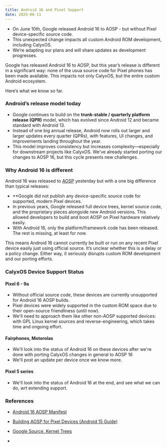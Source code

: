```yaml
---
title: Android 16 and Pixel Support
date: 2025-06-11
---
```


* On June 10th, Google released Android 16 to AOSP - but without Pixel device-specific source code.
* This unexpected change impacts all custom Android ROM development, including CalyxOS.
* We’re adapting our plans and will share updates as development progresses.

Google has released Android 16 to AOSP, but this year’s release is different in a significant way: none of the usua source code for Pixel phones has been made available. This impacts not only CalyxOS, but the entire custom Android ecosystem.

Here’s what we know so far.

### Android’s release model today

* Google continues to build on the **trunk-stable / quarterly platform release (QPR)** model, which has evolved since Android 12 and became standard with Android 13. 
* Instead of one big annual release, Android now rolls out larger and larger updates every quarter (QPRs), with features, UI changes, and improvements landing throughout the year.
* This model improves consistency but increases complexity—especially for downstream projects like CalyxOS. We've already started porting our changes to AOSP 16, but this cycle presents new challenges.

### Why Android 16 is different

Android 16 was released to [AOSP](https://android.googlesource.com/platform/manifest/+/android-16.0.0_r1) yesterday but with a one big difference than typical releases:
* **Google did not publish any device-specific source code for supported, modern Pixel devices.
* In previous years, Google released full device trees, kernel source code, and the proprietary pieces alongside new Android versions. This allowed developers to build and boot AOSP on Pixel hardware relatively easily.
* With Android 16, only the platform/framework code has been released. The rest is missing, at least for now.

This means Android 16 cannot currently be built or run on any recent Pixel device easily just using official source. It’s unclear whether this is a delay or a policy change. Either way, it seriously disrupts custom ROM development and our porting efforts.

### CalyxOS Device Support Status
#### Pixel 6 - 9a

* Without official source code, these devices are currently unsupported for Android 16 AOSP builds.
* Pixel devices were widely supported in the custom ROM space due to their open-source friendliness (until now).
* We'll need to approach them like other non-AOSP supported devices: with GPL Linux kernel sources and reverse-engineering, which takes time and ongoing effort.

#### Fairphones, Motorolas

* We'll look into the status of Android 16 on these devices after we're done with porting CalyxOS changes in general to AOSP 16
* We'll post an update per device once we know more.

#### Pixel 5 series

* We'll look into the status of Android 16 at the end, and see what we can do, wrt extending support.

### References
* [Android 16 AOSP Manifest](https://android.googlesource.com/platform/manifest/+/android-16.0.0_r1)
* [Building AOSP for Pixel Devices (Android 15 Guide)](https://source.android.com/docs/setup/start)
* [Google Source, Kernel Trees](https://android.googlesource.com/kernel/)

* 
